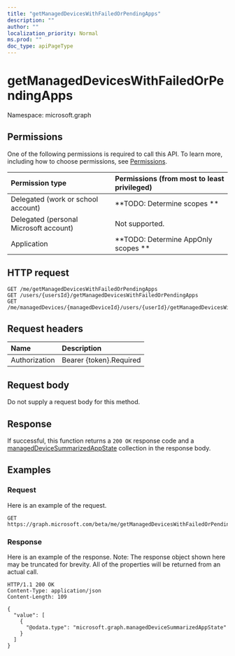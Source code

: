 ```yaml
---
title: "getManagedDevicesWithFailedOrPendingApps"
description: ""
author: ""
localization_priority: Normal
ms.prod: ""
doc_type: apiPageType
---
```


# getManagedDevicesWithFailedOrPendingApps

Namespace: microsoft.graph



## Permissions
One of the following permissions is required to call this API. To learn more, including how to choose permissions, see [Permissions](/concepts/permissions-reference.md).

|Permission type|Permissions (from most to least privileged)|
|:---|:---|
|Delegated (work or school account)|**TODO: Determine scopes **|
|Delegated (personal Microsoft account)|Not supported.|
|Application|**TODO: Determine AppOnly scopes **|

## HTTP request
<!-- {
  "blockType": "ignored"
}
-->
``` http
GET /me/getManagedDevicesWithFailedOrPendingApps
GET /users/{usersId}/getManagedDevicesWithFailedOrPendingApps
GET /me/managedDevices/{managedDeviceId}/users/{userId}/getManagedDevicesWithFailedOrPendingApps
```

## Request headers
|Name|Description|
|:---|:---|
|Authorization|Bearer {token}.Required|

## Request body
Do not supply a request body for this method.

## Response
If successful, this function returns a `200 OK` response code and a [managedDeviceSummarizedAppState](../resources/manageddevicesummarizedappstate.md) collection in the response body.

## Examples

### Request
Here is an example of the request.
<!-- {
  "blockType": "request",
  "name": "user_getmanageddeviceswithfailedorpendingapps"
}
-->
``` http
GET https://graph.microsoft.com/beta/me/getManagedDevicesWithFailedOrPendingApps
```

### Response
Here is an example of the response. Note: The response object shown here may be truncated for brevity. All of the properties will be returned from an actual call.
<!-- {
  "blockType": "response",
  "truncated": true,
  "@odata.type": "collection(microsoft.graph.manageddevicesummarizedappstate)"
}
-->
``` http
HTTP/1.1 200 OK
Content-Type: application/json
Content-Length: 109

{
  "value": [
    {
      "@odata.type": "microsoft.graph.managedDeviceSummarizedAppState"
    }
  ]
}
```

